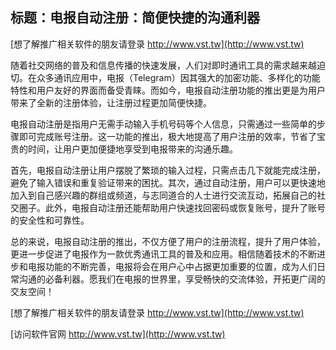 ## **标题：电报自动注册：简便快捷的沟通利器**

[想了解推广相关软件的朋友请登录 http://www.vst.tw](http://www.vst.tw)

随着社交网络的普及和信息传播的快速发展，人们对即时通讯工具的需求越来越迫切。在众多通讯应用中，电报（Telegram）因其强大的加密功能、多样化的功能特性和用户友好的界面而备受青睐。而如今，电报自动注册功能的推出更是为用户带来了全新的注册体验，让注册过程更加简便快捷。

电报自动注册是指用户无需手动输入手机号码等个人信息，只需通过一些简单的步骤即可完成账号注册。这一功能的推出，极大地提高了用户注册的效率，节省了宝贵的时间，让用户更加便捷地享受到电报带来的沟通乐趣。

首先，电报自动注册让用户摆脱了繁琐的输入过程，只需点击几下就能完成注册，避免了输入错误和重复验证带来的困扰。其次，通过自动注册，用户可以更快速地加入到自己感兴趣的群组或频道，与志同道合的人士进行交流互动，拓展自己的社交圈子。此外，电报自动注册还能帮助用户快速找回密码或恢复账号，提升了账号的安全性和可靠性。

总的来说，电报自动注册的推出，不仅方便了用户的注册流程，提升了用户体验，更进一步促进了电报作为一款优秀通讯工具的普及和应用。相信随着技术的不断进步和电报功能的不断完善，电报将会在用户心中占据更加重要的位置，成为人们日常沟通的必备利器。愿我们在电报的世界里，享受畅快的交流体验，开拓更广阔的交友空间！

[想了解推广相关软件的朋友请登录 http://www.vst.tw](http://www.vst.tw)


[访问软件官网 http://www.vst.tw](http://www.vst.tw)
